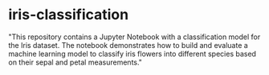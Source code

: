 # iris-classification
"This repository contains a Jupyter Notebook with a classification model for the Iris dataset. The notebook demonstrates how to build and evaluate a machine learning model to classify iris flowers into different species based on their sepal and petal measurements."
